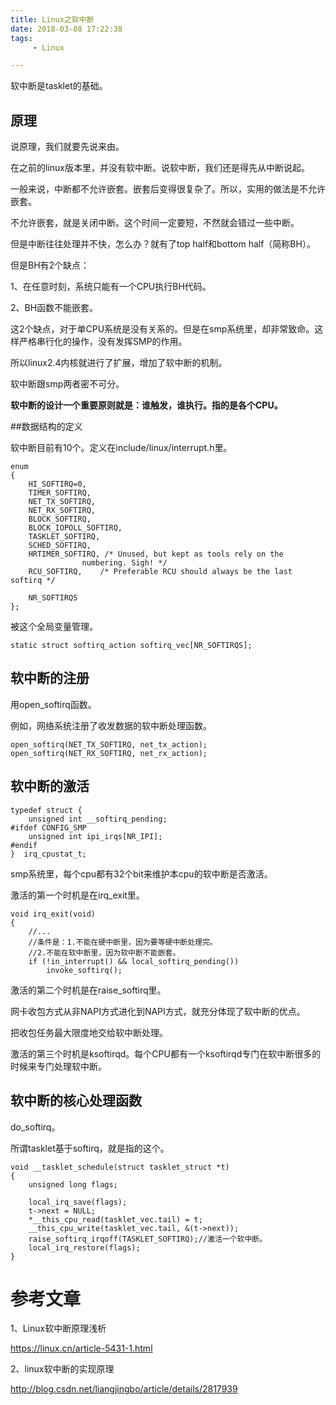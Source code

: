 ```yaml
---
title: Linux之软中断
date: 2018-03-08 17:22:38
tags:
	 - Linux

---
```




软中断是tasklet的基础。



## 原理

说原理，我们就要先说来由。

在之前的linux版本里，并没有软中断。说软中断，我们还是得先从中断说起。

一般来说，中断都不允许嵌套。嵌套后变得很复杂了。所以，实用的做法是不允许嵌套。

不允许嵌套，就是关闭中断。这个时间一定要短，不然就会错过一些中断。

但是中断往往处理并不快，怎么办？就有了top half和bottom half（简称BH）。

但是BH有2个缺点：

1、在任意时刻，系统只能有一个CPU执行BH代码。

2、BH函数不能嵌套。

这2个缺点，对于单CPU系统是没有关系的。但是在smp系统里，却非常致命。这样严格串行化的操作，没有发挥SMP的作用。

所以linux2.4内核就进行了扩展，增加了软中断的机制。

软中断跟smp两者密不可分。

**软中断的设计一个重要原则就是：谁触发，谁执行。指的是各个CPU。**



##数据结构的定义

软中断目前有10个。定义在include/linux/interrupt.h里。

```
enum
{
	HI_SOFTIRQ=0,
	TIMER_SOFTIRQ,
	NET_TX_SOFTIRQ,
	NET_RX_SOFTIRQ,
	BLOCK_SOFTIRQ,
	BLOCK_IOPOLL_SOFTIRQ,
	TASKLET_SOFTIRQ,
	SCHED_SOFTIRQ,
	HRTIMER_SOFTIRQ, /* Unused, but kept as tools rely on the
			    numbering. Sigh! */
	RCU_SOFTIRQ,    /* Preferable RCU should always be the last softirq */

	NR_SOFTIRQS
};
```

被这个全局变量管理。

```
static struct softirq_action softirq_vec[NR_SOFTIRQS];
```

## 软中断的注册

用open_softirq函数。

例如，网络系统注册了收发数据的软中断处理函数。

```
open_softirq(NET_TX_SOFTIRQ, net_tx_action);
open_softirq(NET_RX_SOFTIRQ, net_rx_action);
```

## 软中断的激活

```
typedef struct {
	unsigned int __softirq_pending;
#ifdef CONFIG_SMP
	unsigned int ipi_irqs[NR_IPI];
#endif
}  irq_cpustat_t;
```

smp系统里，每个cpu都有32个bit来维护本cpu的软中断是否激活。

激活的第一个时机是在irq_exit里。

```
void irq_exit(void)
{
	//...
	//条件是：1.不能在硬中断里，因为要等硬中断处理完。
	//2.不能在软中断里，因为软中断不能嵌套。
	if (!in_interrupt() && local_softirq_pending())
		invoke_softirq();
```

激活的第二个时机是在raise_softirq里。

网卡收包方式从非NAPI方式进化到NAPI方式，就充分体现了软中断的优点。

把收包任务最大限度地交给软中断处理。

激活的第三个时机是ksoftirqd。每个CPU都有一个ksoftirqd专门在软中断很多的时候来专门处理软中断。

## 软中断的核心处理函数

do_softirq。



所谓tasklet基于softirq，就是指的这个。

```
void __tasklet_schedule(struct tasklet_struct *t)
{
	unsigned long flags;

	local_irq_save(flags);
	t->next = NULL;
	*__this_cpu_read(tasklet_vec.tail) = t;
	__this_cpu_write(tasklet_vec.tail, &(t->next));
	raise_softirq_irqoff(TASKLET_SOFTIRQ);//激活一个软中断。
	local_irq_restore(flags);
}
```







# 参考文章

1、Linux软中断原理浅析

https://linux.cn/article-5431-1.html

2、linux软中断的实现原理

http://blog.csdn.net/liangjingbo/article/details/2817939